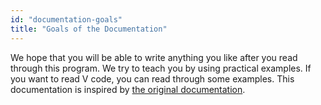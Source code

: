 ```yaml
---
id: "documentation-goals"
title: "Goals of the Documentation"
---
```

We hope that you will be able to write anything you like after you read through this program.
We try to teach you by using practical examples. If you want to read V code, you can read through some examples.
This documentation is inspired by [the original documentation](https://github.com/vlang/v/blob/master/doc/docs.md).